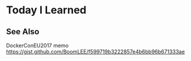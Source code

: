 # Today I Learned


## See Also
DockerConEU2017 memo
https://gist.github.com/BoomLEE/f599719b3222857e4b6bb96b671333ae

